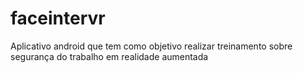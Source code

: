 # faceintervr
Aplicativo android que tem como objetivo realizar treinamento sobre segurança do trabalho em realidade aumentada

